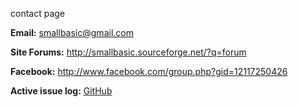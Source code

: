
contact page

<strong>Email:</strong>
<a href="mailto:smallbasic@gmail.com">smallbasic@gmail.com</a>

<strong>Site Forums:</strong>
http://smallbasic.sourceforge.net/?q=forum

<strong>Facebook:</strong>
http://www.facebook.com/group.php?gid=12117250426

<strong>Active issue log:</strong>
<a target=gh href=https://github.com/smallbasic/SmallBASIC/issues>GitHub</a>



